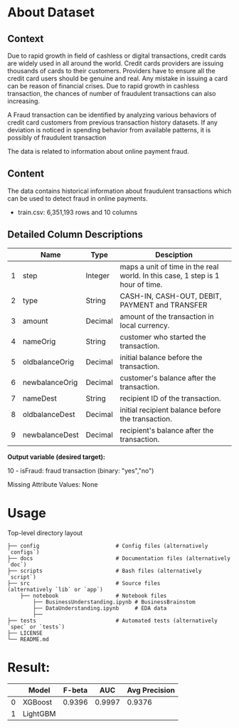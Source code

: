 # About Dataset
## Context
Due to rapid growth in field of cashless or digital transactions, credit cards are widely used in all around the world. Credit cards providers are issuing thousands of cards to their customers. Providers have to ensure all the credit card users should be genuine and real. Any mistake in issuing a card can be reason of financial crises. Due to rapid growth in cashless transaction, the chances of number of fraudulent transactions can also increasing. 

A Fraud transaction can be identified by analyzing various behaviors of credit card customers from previous transaction history datasets. If any deviation is noticed in spending behavior from available patterns, it is possibly of fraudulent transaction

The data is related to information about online payment fraud.

## Content
The data contains historical information about fraudulent transactions which can be used to detect fraud in online payments.

- train.csv: 6,351,193 rows and 10 columns

## Detailed Column Descriptions

| | Name | Type  | Desciption |
| ------------- | ------------- | ------------- | ------------- | 
| 1 | step | Integer | maps a unit of time in the real world. In this case, 1 step is 1 hour of time. |
| 2 | type | String | CASH-IN, CASH-OUT, DEBIT, PAYMENT and TRANSFER |
| 3 | amount | Decimal | amount of the transaction in local currency. |
| 4 | nameOrig | String | customer who started the transaction.|
| 5 | oldbalanceOrig | Decimal | initial balance before the transaction. |
| 6 | newbalanceOrig | Decimal | customer's balance after the transaction. |
| 7 | nameDest | String | recipient ID of the transaction. |
| 8 | oldbalanceDest | Decimal | initial recipient balance before the transaction. |
| 9 | newbalanceDest | Decimal | recipient's balance after the transaction. |

**Output variable (desired target):**

10 - isFraud: fraud transaction (binary: "yes","no")

Missing Attribute Values: None


# Usage

Top-level directory layout

    
    ├── config                        # Config files (alternatively `configs`)
    ├── docs                          # Documentation files (alternatively `doc`)
    ├── scripts                       # Bash files (alternatively `script`)
    ├── src                           # Source files 
    (alternatively `lib` or `app`)
        ├── notebook                  # Notebook files 
            ├── BusinessUnderstanding.ipynb # BusinessBrainstom
            ├── DataUnderstanding.ipynb     # EDA data
            ├── 
    ├── tests                         # Automated tests (alternatively `spec` or `tests`)
    ├── LICENSE
    └── README.md


# Result:

|  | Model  | F-beta | AUC | Avg Precision |
| ------------- | ------------- | ------------- | ------------- | ------------- | 
| 0  | XGBoost | 0.9396 | 0.9997 | 0.9376 |
| 1  | LightGBM |  |  |  |

